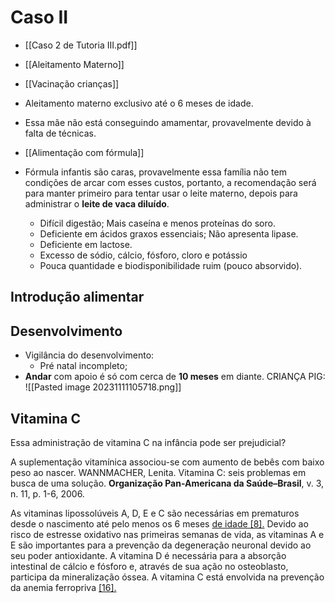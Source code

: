 # Caso II
* [[Caso 2 de Tutoria III.pdf]]
* [[Aleitamento Materno]]
* [[Vacinação crianças]]

* Aleitamento materno exclusivo até o 6 meses de idade. 
* Essa mãe não está conseguindo amamentar, provavelmente devido à falta de técnicas. 
* [[Alimentação com fórmula]]
* Fórmula infantis são caras, provavelmente essa família não tem condições de arcar com esses custos, portanto, a recomendação será para manter primeiro para tentar usar o leite materno, depois para administrar o __leite de vaca diluído__. 
	* Difícil digestão; Mais caseína e menos proteínas do soro.
	* Deficiente em ácidos graxos essenciais; Não apresenta lipase.
	* Deficiente em lactose.
	* Excesso de sódio, cálcio, fósforo, cloro e potássio
	* Pouca quantidade e biodisponibilidade ruim (pouco absorvido).
## Introdução alimentar
## Desenvolvimento
* Vigilância do desenvolvimento:
	* Pré natal incompleto; 
* __Andar__ com apoio é só com cerca de __10 meses__ em diante. 
CRIANÇA PIG: 
![[Pasted image 20231111105718.png]]

## Vitamina C
Essa administração de vitamina C na infância pode ser prejudicial? 

A suplementação vitamínica associou-se com aumento de bebês com baixo peso ao nascer.
WANNMACHER, Lenita. Vitamina C: seis problemas em busca de uma solução. **Organização Pan-Americana da Saúde–Brasil**, v. 3, n. 11, p. 1-6, 2006.

As vitaminas lipossolúveis A, D, E e C são necessárias em prematuros desde o nascimento até pelo menos os 6 meses [de idade [8].](https://www.sciencedirect.com/science/article/pii/S0929693X16305334?via%3Dihub#bib0135) Devido ao risco de estresse oxidativo nas primeiras semanas de vida, as vitaminas A e E são importantes para a prevenção da degeneração neuronal devido ao seu poder antioxidante. A vitamina D é necessária para a absorção intestinal de cálcio e fósforo e, através de sua ação no osteoblasto, participa da mineralização óssea. A vitamina C está envolvida na prevenção da anemia ferropriva [[16].](https://www.sciencedirect.com/science/article/pii/S0929693X16305334?via%3Dihub#bib0175)